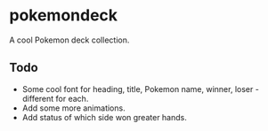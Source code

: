 # pokemondeck

A cool Pokemon deck collection.

## Todo
  * Some cool font for heading, title, Pokemon name, winner, loser - different for each.
   * Add some more animations.
  * Add status of which side won greater hands.
